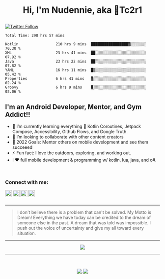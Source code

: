 # <p align="center"> Hi, I'm Nudennie, aka 👾Tc2r1</p>
[![Twitter Follow](https://img.shields.io/twitter/follow/Tc2r1?color=1DA1F2&logo=twitter&style=for-the-badge)](https://twitter.com/intent/follow?original_referer=https%3A%2F%2Fgithub.com%2FTc2r1&screen_name=Tc2r1)
<br />

<!--START_SECTION:waka-->

```text
Total Time: 298 hrs 57 mins

Kotlin                 210 hrs 9 mins  █████████████████▓░░░░░░░   70.30 %
XML                    23 hrs 41 mins  ██░░░░░░░░░░░░░░░░░░░░░░░   07.92 %
Java                   23 hrs 22 mins  ██░░░░░░░░░░░░░░░░░░░░░░░   07.82 %
YAML                   16 hrs 11 mins  █▒░░░░░░░░░░░░░░░░░░░░░░░   05.42 %
Properties             6 hrs 41 mins   ▓░░░░░░░░░░░░░░░░░░░░░░░░   02.24 %
Groovy                 6 hrs 9 mins    ▓░░░░░░░░░░░░░░░░░░░░░░░░   02.06 %
```

<!--END_SECTION:waka-->

## I'm an Android Developer, Mentor, and Gym Addict!!

- 🌱 I’m currently learning everything 🤣 Kotlin Coroutines, Jetpack Compose, Accessibility, Github Flows, and Google Truth. 
- 👯 I’m looking to collaborate with other content creators
- 🥅 2022 Goals: Mentor others on mobile development and see them succeeed
- ⚡ Fun fact: I love the outdoors, exploring, and working out. 
- I ❤️ full mobile development & programming w/ kotlin, lua, java, and c#.

<br />

### Connect with me:
[<img align="left" alt="Tc2r1 | YouTube" width="22px" src="https://cdn.jsdelivr.net/npm/simple-icons@v3/icons/youtube.svg" />][youtube]
[<img align="left" alt="Tc2r1 | Twitter" width="22px" src="https://cdn.jsdelivr.net/npm/simple-icons@v3/icons/twitter.svg" />][twitter]
[<img align="left" alt="Tc2r1 | LinkedIn" width="22px" src="https://cdn.jsdelivr.net/npm/simple-icons@v3/icons/linkedin.svg" />][linkedin]
[<img align="left" alt="Tc2r1 | Instagram" width="22px" src="https://cdn.jsdelivr.net/npm/simple-icons@v3/icons/instagram.svg" />][instagram]

<br />
<br />

---

>I don't believe there is a problem that can't be solved.  My Motto is Dream! Everything we have today can be credited to the dream of someone else in the past. A dream that was told was impossible. I push out the voice of uncertainty and give my all toward every situation.

---
<!-- 
![Tc2r1's GitHub stats](https://github-readme-stats.vercel.app/api?username=tc2r1&theme=react&show_icons=true)
 -->

<p align="center">
  <img src="https://github-readme-stats.vercel.app/api?username=tc2r1&theme=react&show_icons=true&hide_border=true&custom_title=Tc2r1's Power Level">
</p>

---

<br />


<p align="center">
 <a href="https://github.com/anuraghazra/github-readme-stats">
  <img align="center" src="https://github-readme-stats.vercel.app/api/pin/?username=Tc2r1&repo=kotlin" />
</a>
<a href="https://github.com/anuraghazra/convoychat">
  <img align="center" src="https://github-readme-stats.vercel.app/api/pin/?username=Tc2r1&repo=Assorted-Projects" />
</a>
</p>


[twitter]: https://twitter.com/Tc2r1
[youtube]: https://youtube.com/zero2Champion
[instagram]: https://instagram.com/Tc2r
[linkedin]: https://linkedin.com/in/nudennie-w-99411075
